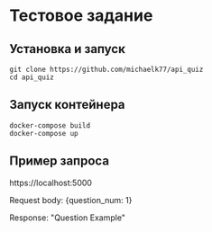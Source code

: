 # Тестовое задание

## Установка и запуск
```
git clone https://github.com/michaelk77/api_quiz
cd api_quiz
```
## Запуск контейнера 
```
docker-compose build
docker-compose up
```

## Пример запроса
https://localhost:5000

Request body: {question_num: 1}

Response: "Question Example"
